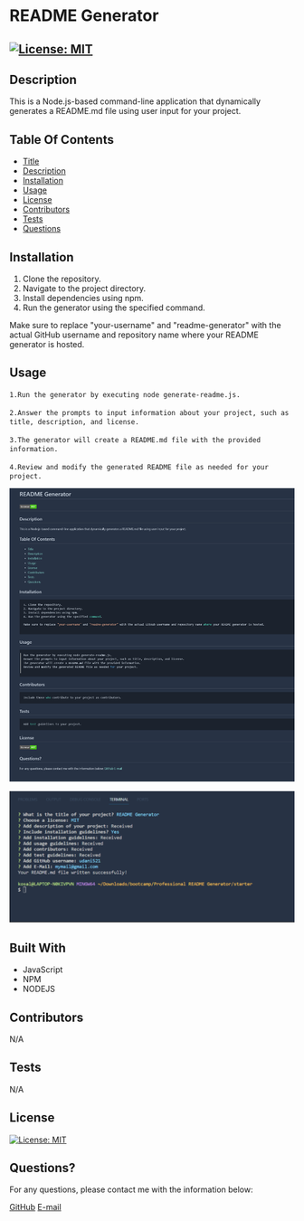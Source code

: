 # README Generator 


  ## [![License: MIT](https://img.shields.io/badge/License-MIT-brightgreen.svg)](https://opensource.org/licenses/MIT)



## Description
This is a Node.js-based command-line application that dynamically generates a README.md file using user input for your project.


## Table Of Contents
- [Title](#title)   
- [Description](#description)
- [Installation](#installation)
- [Usage](#usage)
- [License](#license)
- [Contributors](#contributor)
- [Tests](#test)
- [Questions](#questions)


## Installation


1. Clone the repository.
2. Navigate to the project directory.
3. Install dependencies using npm.
4. Run the generator using the specified command.

Make sure to replace "your-username" and "readme-generator" with the actual GitHub username and repository name where your README generator is hosted.


## Usage

    1.Run the generator by executing node generate-readme.js.

    2.Answer the prompts to input information about your project, such as title, description, and license.

    3.The generator will create a README.md file with the provided information.

    4.Review and modify the generated README file as needed for your project.


   ![Alt Text](<./assets/image/Screenshot-readme.md.png >)  

   ![Alt Text](<./assets/image/Screenshot terminal.png >)  


## Built With

* JavaScript
* NPM
* NODEJS

## Contributors


N/A


## Tests


N/A


## License

[![License: MIT](https://img.shields.io/badge/License-MIT-brightgreen.svg)](https://opensource.org/licenses/MIT)



## Questions?
For any questions, please contact me with the information below:

[GitHub](https://github.com/udani521)
[E-mail](mailto:mymail@gmail.com)
